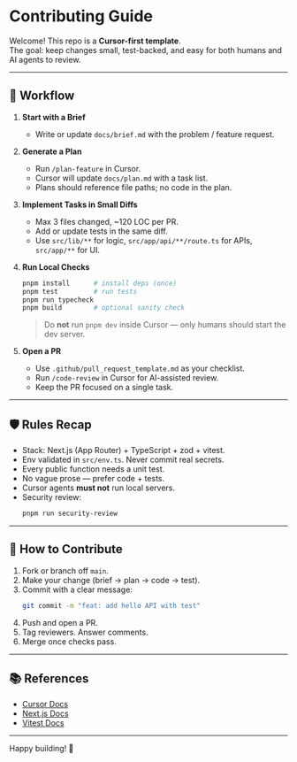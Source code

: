 # Contributing Guide

Welcome! This repo is a **Cursor-first template**.  
The goal: keep changes small, test-backed, and easy for both humans and AI agents to review.

---

## 🧭 Workflow

1. **Start with a Brief**  
   - Write or update `docs/brief.md` with the problem / feature request.

2. **Generate a Plan**  
   - Run `/plan-feature` in Cursor.  
   - Cursor will update `docs/plan.md` with a task list.  
   - Plans should reference file paths; no code in the plan.

3. **Implement Tasks in Small Diffs**  
   - Max 3 files changed, ~120 LOC per PR.  
   - Add or update tests in the same diff.  
   - Use `src/lib/**` for logic, `src/app/api/**/route.ts` for APIs, `src/app/**` for UI.

4. **Run Local Checks**  
   ```bash
   pnpm install      # install deps (once)
   pnpm test         # run tests
   pnpm run typecheck
   pnpm build        # optional sanity check
   ```
   > Do **not** run `pnpm dev` inside Cursor — only humans should start the dev server.

5. **Open a PR**  
   - Use `.github/pull_request_template.md` as your checklist.  
   - Run `/code-review` in Cursor for AI-assisted review.  
   - Keep the PR focused on a single task.

---

## 🛡 Rules Recap

- Stack: Next.js (App Router) + TypeScript + zod + vitest.  
- Env validated in `src/env.ts`. Never commit real secrets.  
- Every public function needs a unit test.  
- No vague prose — prefer code + tests.  
- Cursor agents **must not** run local servers.  
- Security review:  
  ```bash
  pnpm run security-review
  ```

---

## 🤝 How to Contribute

1. Fork or branch off `main`.  
2. Make your change (brief → plan → code → test).  
3. Commit with a clear message:  
   ```bash
   git commit -m "feat: add hello API with test"
   ```
4. Push and open a PR.  
5. Tag reviewers. Answer comments.  
6. Merge once checks pass.

---

## 📚 References

- [Cursor Docs](https://cursor.sh/docs)  
- [Next.js Docs](https://nextjs.org/docs)  
- [Vitest Docs](https://vitest.dev/)  

---

Happy building! 🚀
